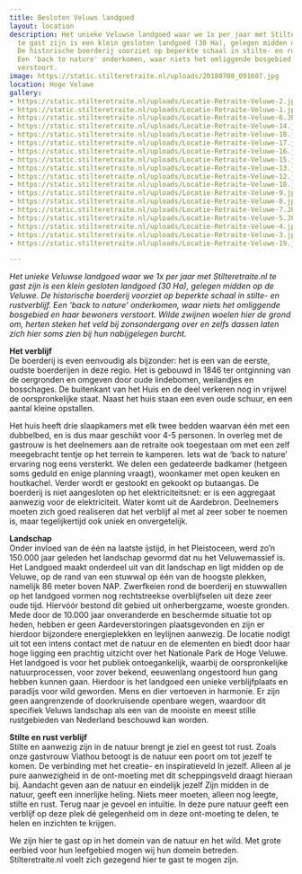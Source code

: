 ```yaml
---
title: Besloten Veluws landgoed
layout: location
description: Het unieke Veluwse landgoed waar we 1x per jaar met Stilteretraite.nl
  te gast zijn is een klein gesloten landgoed (30 Ha), gelegen midden op de Veluwe.
  De historische boerderij voorziet op beperkte schaal in stilte- en rustverblijf.
  Een 'back to nature' onderkomen, waar niets het omliggende bosgebied en haar bewoners
  verstoort.
image: https://static.stilteretraite.nl/uploads/20180708_091607.jpg
location: Hoge Veluwe
gallery:
- https://static.stilteretraite.nl/uploads/Locatie-Retraite-Veluwe-2.jpg
- https://static.stilteretraite.nl/uploads/Locatie-Retraite-Veluwe-1.jpg
- https://static.stilteretraite.nl/uploads/Locatie-Retraite-Veluwe-6.JPG
- https://static.stilteretraite.nl/uploads/Locatie-Retraite-Veluwe-14.jpg
- https://static.stilteretraite.nl/uploads/Locatie-Retraite-Veluwe-18.jpg
- https://static.stilteretraite.nl/uploads/Locatie-Retraite-Veluwe-17.jpg
- https://static.stilteretraite.nl/uploads/Locatie-Retraite-Veluwe-16.jpg
- https://static.stilteretraite.nl/uploads/Locatie-Retraite-Veluwe-15.jpg
- https://static.stilteretraite.nl/uploads/Locatie-Retraite-Veluwe-13.jpg
- https://static.stilteretraite.nl/uploads/Locatie-Retraite-Veluwe-12.jpg
- https://static.stilteretraite.nl/uploads/Locatie-Retraite-Veluwe-10.jpg
- https://static.stilteretraite.nl/uploads/Locatie-Retraite-Veluwe-9.jpg
- https://static.stilteretraite.nl/uploads/Locatie-Retraite-Veluwe-8.jpg
- https://static.stilteretraite.nl/uploads/Locatie-Retraite-Veluwe-7.JPG
- https://static.stilteretraite.nl/uploads/Locatie-Retraite-Veluwe-5.JPG
- https://static.stilteretraite.nl/uploads/Locatie-Retraite-Veluwe-4.jpg
- https://static.stilteretraite.nl/uploads/Locatie-Retraite-Veluwe-3.jpg
- https://static.stilteretraite.nl/uploads/Locatie-Retraite-Veluwe-19.jpg

---
```

_Het unieke Veluwse landgoed waar we 1x per jaar met Stilteretraite.nl te gast zijn is een klein gesloten landgoed (30 Ha), gelegen midden op de Veluwe. De historische boerderij voorziet op beperkte schaal in stilte- en rustverblijf. Een 'back to nature' onderkomen, waar niets het omliggende bosgebied en haar bewoners verstoort. Wilde zwijnen woelen hier de grond om, herten steken het veld bij zonsondergang over en zelfs dassen laten zich hier soms zien bij hun nabijgelegen burcht._

**Het verblijf**  
De boerderij is even eenvoudig als bijzonder: het is een van de eerste, oudste boerderijen in deze regio. Het is gebouwd in 1846 ter ontginning van de oergronden en omgeven door oude lindebomen, weilandjes en bosschages. De buitenkant van het Huis en de deel verkeren nog in vrijwel de oorspronkelijke staat. Naast het huis staan een even oude schuur, en een aantal kleine opstallen.

Het huis heeft drie slaapkamers met elk twee bedden waarvan één met een dubbelbed, en is dus maar geschikt voor 4-5 personen. In overleg met de gastrouw is het deelnemers aan de retraite ook toegestaan om met een zelf meegebracht tentje op het terrein te kamperen. Iets wat de ‘back to nature’ ervaring nog eens versterkt. We delen een gedateerde badkamer (hetgeen soms geduld en enige planning vraagt), woonkamer met open keuken en houtkachel. Verder wordt er gestookt en gekookt op butaangas. De boerderij is niet aangesloten op het elektriciteitsnet: er is een aggregaat aanwezig voor de elektriciteit. Water komt uit de Aardebron. Deelnemers moeten zich goed realiseren dat het verblijf al met al zeer sober te noemen is, maar tegelijkertijd ook uniek en onvergetelijk.

**Landschap**  
Onder invloed van de één na laatste ijstijd, in het Pleistoceen, werd zo’n 150.000 jaar geleden het landschap gevormd dat nu het Veluwemassief is. Het Landgoed maakt onderdeel uit van dit landschap en ligt midden op de Veluwe, op de rand van een stuwwal op één van de hoogste plekken, namelijk 86 meter boven NAP. Zwerfkeien rond de boerderij en stuwwallen op het landgoed vormen nog rechtstreekse overblijfselen uit deze zeer oude tijd. Hiervóór bestond dit gebied uit onherbergzame, woeste gronden. Mede door de 10.000 jaar onveranderde en beschermde situatie tot op heden, hebben er geen Aardeverstoringen plaatsgevonden en zijn er hierdoor bijzondere energieplekken en leylijnen aanwezig. De locatie nodigt uit tot een intens contact met de natuur en de elementen en biedt door haar hoge ligging een prachtig uitzicht over het Nationale Park de Hoge Veluwe. Het landgoed is voor het publiek ontoegankelijk, waarbij de oorspronkelijke natuurprocessen, voor zover bekend, eeuwenlang ongestoord hun gang hebben kunnen gaan. Hierdoor is het landgoed een unieke verblijfplaats en paradijs voor wild geworden. Mens en dier vertoeven in harmonie. Er zijn geen aangrenzende of doorkruisende openbare wegen, waardoor dit specifiek Veluws landschap als een van de mooiste en meest stille rustgebieden van Nederland beschouwd kan worden.

**Stilte en rust verblijf**  
Stilte en aanwezig zijn in de natuur brengt je ziel en geest tot rust. Zoals onze gastvrouw Viathou betoogt is de natuur een poort om tot jezelf te komen. De verbinding met het creatie- en inspiratieveld In jezelf. Alleen al je pure aanwezigheid in de ont-moeting met dit scheppingsveld draagt hieraan bij. Aandacht geven aan de natuur en eindelijk jezelf Zijn midden in de natuur, geeft een innerlijke heling. Niets meer moeten, alleen nog leegte, stilte en rust. Terug naar je gevoel en intuïtie. In deze pure natuur geeft een verblijf op deze plek dé gelegenheid om in deze ont-moeting te delen, te helen en inzichten te krijgen.

We zijn hier te gast op in het domein van de natuur en het wild. Met grote eerbied voor hun leefgebied mogen wij hun domein betreden. Stilteretraite.nl voelt zich gezegend hier te gast te mogen zijn.